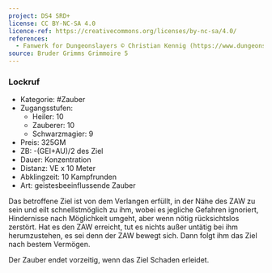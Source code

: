 ```yaml
---
project: DS4 SRD+
license: CC BY-NC-SA 4.0
licence-ref: https://creativecommons.org/licenses/by-nc-sa/4.0/
references: 
  - Fanwerk for Dungeonslayers © Christian Kennig (https://www.dungeonslayers.net/)
source: Bruder Grimms Grimmoire 5
---
```


### Lockruf

- Kategorie: #Zauber
- Zugangsstufen:
  - Heiler: 10
  - Zauberer: 10
  - Schwarzmagier: 9
- Preis: 325GM
- ZB: -(GEI+AU)/2 des Ziel
- Dauer: Konzentration
- Distanz: VE x 10 Meter
- Abklingzeit: 10 Kampfrunden
- Art: geistesbeeinflussende Zauber

Das betroffene Ziel ist von dem Verlangen erfüllt, in der Nähe des ZAW zu sein und eilt schnellstmöglich zu ihm, wobei es jegliche Gefahren ignoriert, Hindernisse nach Möglichkeit umgeht, aber wenn nötig rücksichtslos zerstört. Hat es den ZAW erreicht, tut es nichts außer untätig bei ihm herumzustehen, es sei denn der ZAW bewegt sich. Dann folgt ihm das Ziel nach bestem Vermögen.

Der Zauber endet vorzeitig, wenn das Ziel Schaden erleidet.

